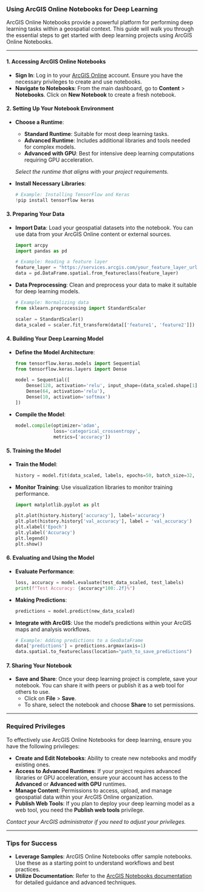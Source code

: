 ### **Using ArcGIS Online Notebooks for Deep Learning**

ArcGIS Online Notebooks provide a powerful platform for performing deep learning tasks within a geospatial context. This guide will walk you through the essential steps to get started with deep learning projects using ArcGIS Online Notebooks.

---

#### **1. Accessing ArcGIS Online Notebooks**

- **Sign In**: Log in to your [ArcGIS Online](https://www.arcgis.com/) account. Ensure you have the necessary privileges to create and use notebooks.
- **Navigate to Notebooks**: From the main dashboard, go to **Content** > **Notebooks**. Click on **New Notebook** to create a fresh notebook.

#### **2. Setting Up Your Notebook Environment**

- **Choose a Runtime**:
  - **Standard Runtime**: Suitable for most deep learning tasks.
  - **Advanced Runtime**: Includes additional libraries and tools needed for complex models.
  - **Advanced with GPU**: Best for intensive deep learning computations requiring GPU acceleration.
  
  *Select the runtime that aligns with your project requirements.*

- **Install Necessary Libraries**:
  ```python
  # Example: Installing TensorFlow and Keras
  !pip install tensorflow keras
  ```

#### **3. Preparing Your Data**

- **Import Data**: Load your geospatial datasets into the notebook. You can use data from your ArcGIS Online content or external sources.
  ```python
  import arcpy
  import pandas as pd

  # Example: Reading a feature layer
  feature_layer = "https://services.arcgis.com/your_feature_layer_url/FeatureServer/0"
  data = pd.DataFrame.spatial.from_featureclass(feature_layer)
  ```

- **Data Preprocessing**: Clean and preprocess your data to make it suitable for deep learning models.
  ```python
  # Example: Normalizing data
  from sklearn.preprocessing import StandardScaler

  scaler = StandardScaler()
  data_scaled = scaler.fit_transform(data[['feature1', 'feature2']])
  ```

#### **4. Building Your Deep Learning Model**

- **Define the Model Architecture**:
  ```python
  from tensorflow.keras.models import Sequential
  from tensorflow.keras.layers import Dense

  model = Sequential([
      Dense(128, activation='relu', input_shape=(data_scaled.shape[1],)),
      Dense(64, activation='relu'),
      Dense(10, activation='softmax')
  ])
  ```

- **Compile the Model**:
  ```python
  model.compile(optimizer='adam',
                loss='categorical_crossentropy',
                metrics=['accuracy'])
  ```

#### **5. Training the Model**

- **Train the Model**:
  ```python
  history = model.fit(data_scaled, labels, epochs=50, batch_size=32, validation_split=0.2)
  ```

- **Monitor Training**: Use visualization libraries to monitor training performance.
  ```python
  import matplotlib.pyplot as plt

  plt.plot(history.history['accuracy'], label='accuracy')
  plt.plot(history.history['val_accuracy'], label = 'val_accuracy')
  plt.xlabel('Epoch')
  plt.ylabel('Accuracy')
  plt.legend()
  plt.show()
  ```

#### **6. Evaluating and Using the Model**

- **Evaluate Performance**:
  ```python
  loss, accuracy = model.evaluate(test_data_scaled, test_labels)
  print(f"Test Accuracy: {accuracy*100:.2f}%")
  ```

- **Making Predictions**:
  ```python
  predictions = model.predict(new_data_scaled)
  ```

- **Integrate with ArcGIS**: Use the model’s predictions within your ArcGIS maps and analysis workflows.
  ```python
  # Example: Adding predictions to a GeoDataFrame
  data['predictions'] = predictions.argmax(axis=1)
  data.spatial.to_featureclass(location="path_to_save_predictions")
  ```

#### **7. Sharing Your Notebook**

- **Save and Share**: Once your deep learning project is complete, save your notebook. You can share it with peers or publish it as a web tool for others to use.
  - Click on **File** > **Save**.
  - To share, select the notebook and choose **Share** to set permissions.

---

### **Required Privileges**

To effectively use ArcGIS Online Notebooks for deep learning, ensure you have the following privileges:

- **Create and Edit Notebooks**: Ability to create new notebooks and modify existing ones.
- **Access to Advanced Runtimes**: If your project requires advanced libraries or GPU acceleration, ensure your account has access to the **Advanced** or **Advanced with GPU** runtimes.
- **Manage Content**: Permissions to access, upload, and manage geospatial data within your ArcGIS Online organization.
- **Publish Web Tools**: If you plan to deploy your deep learning model as a web tool, you need the **Publish web tools** privilege.

*Contact your ArcGIS administrator if you need to adjust your privileges.*

---

### **Tips for Success**

- **Leverage Samples**: ArcGIS Online Notebooks offer sample notebooks. Use these as a starting point to understand workflows and best practices.
- **Utilize Documentation**: Refer to the [ArcGIS Notebooks documentation](https://developers.arcgis.com/arcgis-notebooks/) for detailed guidance and advanced techniques.
